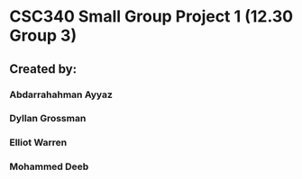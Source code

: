 # CSC340 Small Group Project 1 (12.30 Group 3)

## Created by:
### Abdarrahahman Ayyaz
### Dyllan Grossman
### Elliot Warren
### Mohammed Deeb
